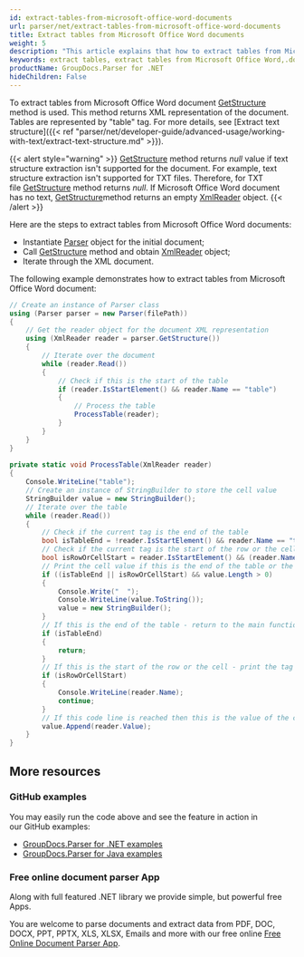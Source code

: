```yaml
---
id: extract-tables-from-microsoft-office-word-documents
url: parser/net/extract-tables-from-microsoft-office-word-documents
title: Extract tables from Microsoft Office Word documents
weight: 5
description: "This article explains that how to extract tables from Microsoft Office Word (.doc, .docx) documents"
keywords: extract tables, extract tables from Microsoft Office Word,.doc, .docx
productName: GroupDocs.Parser for .NET
hideChildren: False
---
```

To extract tables from Microsoft Office Word document [GetStructure](https://apireference.groupdocs.com/net/parser/groupdocs.parser/parser/methods/getstructure) method is used. This method returns XML representation of the document. Tables are represented by "table" tag. For more details, see [Extract text structure]({{< ref "parser/net/developer-guide/advanced-usage/working-with-text/extract-text-structure.md" >}}).

{{< alert style="warning" >}}
[GetStructure](https://apireference.groupdocs.com/net/parser/groupdocs.parser/parser/methods/getstructure) method returns *null* value if text structure extraction isn't supported for the document. For example, text structure extraction isn't supported for TXT files. Therefore, for TXT file [GetStructure](https://apireference.groupdocs.com/net/parser/groupdocs.parser/parser/methods/getstructure) method returns *null*. If Microsoft Office Word document has no text, [GetStructure](https://apireference.groupdocs.com/net/parser/groupdocs.parser/parser/methods/getstructure)[](https://apireference.groupdocs.com/net/parser/groupdocs.parser/parser/methods/getmetadata)method returns an empty [XmlReader](https://docs.microsoft.com/en-us/dotnet/api/system.xml.xmlreader?view=netframework-2.0) object.
{{< /alert >}}

Here are the steps to extract tables from Microsoft Office Word documents:

*   Instantiate [Parser](https://apireference.groupdocs.com/net/parser/groupdocs.parser/parser) object for the initial document;
*   Call [GetStructure](https://apireference.groupdocs.com/net/parser/groupdocs.parser/parser/methods/getstructure) method and obtain [XmlReader](https://docs.microsoft.com/en-us/dotnet/api/system.xml.xmlreader?view=netframework-2.0) object;
*   Iterate through the XML document.

The following example demonstrates how to extract tables from Microsoft Office Word document:

```csharp
// Create an instance of Parser class
using (Parser parser = new Parser(filePath))
{
    // Get the reader object for the document XML representation
    using (XmlReader reader = parser.GetStructure())
    {
        // Iterate over the document
        while (reader.Read())
        {
            // Check if this is the start of the table
            if (reader.IsStartElement() && reader.Name == "table")
            {
                // Process the table
                ProcessTable(reader);
            }
        }
    }
}
 
private static void ProcessTable(XmlReader reader)
{
    Console.WriteLine("table");
    // Create an instance of StringBuilder to store the cell value
    StringBuilder value = new StringBuilder();
    // Iterate over the table
    while (reader.Read())
    {
        // Check if the current tag is the end of the table
        bool isTableEnd = !reader.IsStartElement() && reader.Name == "table";
        // Check if the current tag is the start of the row or the cell
        bool isRowOrCellStart = reader.IsStartElement() && (reader.Name == "tr" || reader.Name == "td");
        // Print the cell value if this is the end of the table or the start of the row or the cell
        if ((isTableEnd || isRowOrCellStart) && value.Length > 0)
        {
            Console.Write("  ");
            Console.WriteLine(value.ToString());
            value = new StringBuilder();
        }
        // If this is the end of the table - return to the main function
        if (isTableEnd)
        {
            return;
        }
        // If this is the start of the row or the cell - print the tag name
        if (isRowOrCellStart)
        {
            Console.WriteLine(reader.Name);
            continue;
        }
        // If this code line is reached then this is the value of the cell
        value.Append(reader.Value);
    }
}
```

## More resources

### GitHub examples

You may easily run the code above and see the feature in action in our GitHub examples:

*   [GroupDocs.Parser for .NET examples](https://github.com/groupdocs-parser/GroupDocs.Parser-for-.NET)    
*   [GroupDocs.Parser for Java examples](https://github.com/groupdocs-parser/GroupDocs.Parser-for-Java)    

### Free online document parser App

Along with full featured .NET library we provide simple, but powerful free Apps.

You are welcome to parse documents and extract data from PDF, DOC, DOCX, PPT, PPTX, XLS, XLSX, Emails and more with our free online [Free Online Document Parser App](https://products.groupdocs.app/parser).